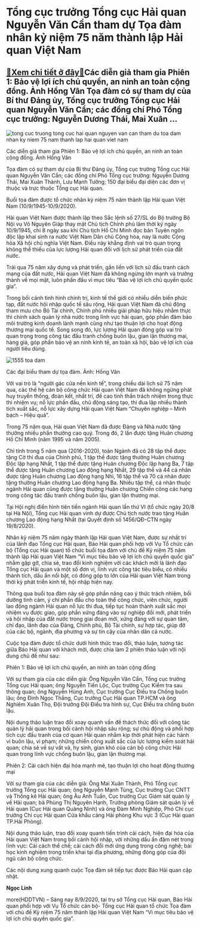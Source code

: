 Tổng cục trưởng Tổng cục Hải quan Nguyễn Văn Cẩn tham dự Tọa đàm nhân kỷ niệm 75 năm thành lập Hải quan Việt Nam
================================================================================================================

[:gift:Xem chi tiết ở đây:gift:](https://hddtvn.com/tong-cuc-truong-tong-cuc-hai-quan-nguyen-van-can-tham-du-toa-dam-nhan-ky-niem-75-nam-thanh-lap-hai-quan-viet-nam/)Các diễn giả tham gia Phiên 1: Bảo vệ lợi ích chủ quyền, an ninh an toàn cộng đồng. Ảnh Hồng Vân Tọa đàm có sự tham dự của Bí thư Đảng ủy, Tổng cục trưởng Tổng cục Hải quan Nguyễn Văn Cẩn; các đồng chí Phó Tổng cục trưởng: Nguyễn Dương Thái, Mai Xuân …
------------------------------------------------------------------------------------------------------------------------------------------------------------------------------------------------------------------------------------------------------------





![tong cuc truong tong cuc hai quan nguyen van can tham du toa dam nhan ky niem 75 nam thanh lap hai quan viet nam](https://haiquanonline.com.vn/stores/news_dataimages/tkts/092020/08/10/3335_IMG_1078.jpg?rt=20200909203117 "Tổng cục trưởng Tổng cục Hải quan Nguyễn Văn Cẩn tham dự Tọa đàm nhân kỷ niệm 75 năm thành lập Hải quan Việt Nam")


Các diễn giả tham gia Phiên 1: Bảo vệ lợi ích chủ quyền, an ninh an toàn cộng đồng. Ảnh Hồng Vân



Tọa đàm có sự tham dự của Bí thư Đảng ủy, Tổng cục trưởng Tổng cục Hải quan Nguyễn Văn Cẩn; các đồng chí Phó Tổng cục trưởng: Nguyễn Dương Thái, Mai Xuân Thành, Lưu Mạnh Tưởng; 150 đại biểu đại diện các đơn vị thuộc và trực thuộc Tổng cục Hải quan.


Buổi tọa đàm được tổ chức nhân kỷ niệm 75 năm thành lập Hải quan Việt Nam (10/9/1945-10/9/2020).



Hải quan Việt Nam được thành lập theo Sắc lệnh số 27/SL do Bộ trưởng Bộ Nội vụ Võ Nguyên Giáp thay mặt Chủ tịch Chính phủ lâm thời ký ngày 10/9/1945, chỉ 8 ngày sau khi Chủ tịch Hồ Chí Minh đọc bản Tuyên ngôn độc lập khai sinh ra nước Việt Nam Dân chủ Cộng hòa, nay là nước Cộng hòa Xã hội chủ nghĩa Việt Nam. Điều này khẳng định vai trò quan trọng không thể thiếu của lực lượng Hải quan đối với lịch sử phát triển của đất nước.


Trải qua 75 năm xây dựng và phát triển, gắn liền với lịch sử đấu tranh cách mạng của đất nước, Hải quan Việt Nam đã không ngừng lớn mạnh và trưởng thành về mọi mặt, luôn phấn đấu vì mục tiêu “Bảo vệ lợi ích chủ quyền quốc gia”.


Trong bối cảnh tình hình chính trị, kinh tế thế giới có nhiều diễn biến phức tạp, đất nước hội nhập quốc tế sâu rộng, Hải quan Việt Nam đã chủ động tham mưu cho Bộ Tài chính, Chính phủ nhiều giải pháp hữu hiệu nhằm thực thi chính sách quản lý nhà nước trong lĩnh vực hải quan, góp phần đảm bảo môi trường kinh doanh lành mạnh cũng như tạo thuận lợi cho hoạt động thương mại quốc tế. Song song đó, lực lượng Hải quan đóng góp vai trò quan trọng trong công tác đấu tranh chống buôn lậu, gian lận thương mại, hàng giả, góp phần bảo vệ an ninh kinh tế, an toàn xã hội, bảo vệ lợi ích của người tiêu dùng.





![1555 toa dam](https://haiquanonline.com.vn/stores/news_dataimages/linhntn/092020/08/09/in_article/1555_toa_dam.jpg?rt=20200909203117 "Các đại biểu tham dự tọa đàm. Ảnh: Hồng Vân")


Các đại biểu tham dự tọa đàm. Ảnh: Hồng Vân



Với vai trò là “người gác cửa nền kinh tế”, trong chiều dài lịch sử 75 năm qua, các thế hệ cán bộ công chức Hải quan Việt Nam đã không ngừng phát huy truyền thống, đoàn kết, nhất trí, đề cao tinh thần trách nhiệm trong thực thi nhiệm vụ; nỗ lực phấn đấu, chủ động sáng tạo, thi đua lập nhiều thành tích xuất sắc, nỗ lực xây dựng Hải quan Việt Nam “Chuyên nghiệp – Minh bạch – Hiệu quả”.


Trong 75 năm qua, Hải quan Việt Nam đã được Đảng và Nhà nước tặng thưởng nhiều phần thưởng cao quý. Trong đó, 2 lần được tặng Huân chương Hồ Chí Minh (năm 1995 và năm 2005).


Chỉ tính trong 5 năm qua (2016-2020), toàn Ngành đã có 28 tập thể được tặng Cờ thi đua của Chính phủ, 1 tập thể được tặng thưởng Huân chương Độc lập hạng Nhất, 1 tập thể được tặng Huân chương Độc lập hạng Ba, 7 tập thể được tặng Huân chương Lao động hạng Nhất, 29 tập thể và 44 cá nhân được tặng Huân chương Lao động hạng Nhì, 16 tập thể và 70 cá nhân được tặng thưởng Huân chương Lao động hạng Ba. Nhiều tập thể, cá nhân thuộc ngành Hải quan cũng được tặng thưởng Huân chương Chiến công các hạng trong công tác đấu tranh chống buôn lậu, gian lận thương mại.


Tại Hội nghị điển hình tiên tiến ngành Hải quan lần thứ VI (tổ chức ngày 20/8 tại Hà Nội), Tổng cục Hải quan vinh dự được Chủ tịch nước trao tặng Huân chương Lao động hạng Nhất (tại Quyết định số 1456/QĐ-CTN ngày 19/8/2020).


Nhân kỷ niệm 75 năm ngày thành lập Hải quan Việt Nam, được sự nhất trí của lãnh đạo Tổng cục Hải quan, Báo Hải quan phối hợp với Vụ Tổ chức cán bộ (Tổng cục Hải quan) tổ chức buổi tọa đàm với chủ đề Kỷ niệm 75 năm thành lập Hải quan Việt Nam “Vì mục tiêu bảo vệ lợi ích chủ quyền quốc gia” nhằm gặp gỡ, chia sẻ, trao đổi kinh nghiệm với các khách mời là lãnh đạo Tổng cục Hải quan và một số đơn vị, lĩnh vực công tác tiêu biểu, có nhiều thành tích, dấu ấn nổi bật, có đóng góp to lớn của Hải quan Việt Nam trong thời kỳ phát triển kinh tế, hội nhập hiện nay.


Thông qua buổi tọa đàm này sẽ góp phần nâng cao ý thức trách nhiệm, bồi dưỡng tình cảm, ý chí phấn đấu cho toàn thể công chức, viên chức, người lao động ngành Hải quan nỗ lực thi đua, tiếp tục hoàn thành xuất sắc mọi nhiệm vụ được giao, góp phần xứng đáng vào sự nghiệp đổi mới, phát triển và hội nhập của đất nước trong giai đoạn mới, xứng đáng với sự quan tâm, chỉ đạo, lãnh đạo của Đảng, Chính phủ, Bộ Tài chính, sự hợp tác, giúp đỡ của các bộ, ngành, địa phương và sự tin cậy của nhân dân cả nước.


Cuộc tọa đàm được tổ chức dưới hình thức trao đổi, thảo luận, tương tác giữa Báo Hải quan với khách mời, được chia làm 2 phiên thảo luận với nội dung chủ đề như sau:


Phiên 1: Bảo vệ lợi ích chủ quyền, an ninh an toàn cộng đồng


Với sự tham gia của các diễn giả: Ông Nguyễn Văn Cẩn, Tổng cục trưởng Tổng cục Hải quan; ông Nguyễn Tiến Lộc, Cục trưởng Cục Kiểm tra sau thông quan; ông Nguyễn Hùng Anh, Cục trưởng Cục Điều tra Chống buôn lậu; ông Đinh Ngọc Thắng, Cục trưởng Cục Hải quan TP.HCM và ông Nghiêm Xuân Thọ, Đội trưởng Đội Điều tra hình sự, Cục Điều tra chống buôn lậu.


Nội dung thảo luận trao đổi xoay quanh vấn đề thách thức đối với công tác quản lý hải quan trong bối cảnh hội nhập sâu rộng; sự chủ động và phối hợp tích cực đấu tranh của cơ quan Hải quan nhằm kịp thời phát hiện các hành vi buôn lậu, vi phạm; những chiến công xuất sắc của lực lượng kiểm soát hải quan; chia sẻ về sự vất vả, hy sinh, gian khó của cán bộ công chức Hải quan trong lĩnh vực chống buôn lậu, gian lận thương mại.


Phiên 2: Cải cách hiện đại hóa mạnh mẽ, tạo thuận lợi cho hoạt động thương mại


Với sự tham gia của các diễn giả: Ông Mai Xuân Thành, Phó Tổng cục trưởng Tổng cục Hải quan; ông Nguyễn Mạnh Tùng, Cục trưởng Cục CNTT và Thống kê Hải quan; ông Âu Anh Tuấn, Cục trưởng Cục Giám sát quản lý về Hải quan; bà Phùng Thị Nguyên Hạnh, Trưởng phòng Giám sát quản lý về Hải quan (Cục Hải quan Quảng Ninh) và ông Đàm Minh Nghiệp, Phó Chi cục trưởng Chi cục Hải quan Cửa khẩu cảng Hải phòng Khu vực 3 (Cục Hải quan TP.Hải Phòng).


Nội dung thảo luận, trao đổi xoay quanh tiến trình cải cách, hiện đại hóa của Hải quan Việt Nam trong bối cảnh hội nhập, với những dấu ấn đậm nét trong lĩnh vực: Cải cách thể chế; cải cách đổi mới ứng dụng trong công nghệ; bài học kinh nghiệm trong triển khai tại địa phương, những đóng góp của đội ngũ cán bộ công chức.


Các nội dung xung quanh cuộc Tọa đàm sẽ tiếp tục được Báo Hải quan cập nhật.




**Ngọc Linh**



more(HDDTVN) – Sáng nay 8/9/2020, tại trụ sở Tổng cục Hải quan, Báo Hải quan phối hợp với Vụ Tổ chức cán bộ- Tổng cục Hải quan tổ chức Tọa đàm với chủ đề Kỷ niệm 75 năm thành lập Hải quan Việt Nam “Vì mục tiêu bảo vệ lợi ích chủ quyền quốc gia”.

